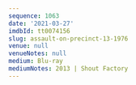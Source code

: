 ```yaml
---
sequence: 1063
date: '2021-03-27'
imdbId: tt0074156
slug: assault-on-precinct-13-1976
venue: null
venueNotes: null
medium: Blu-ray
mediumNotes: 2013 | Shout Factory
---
```


